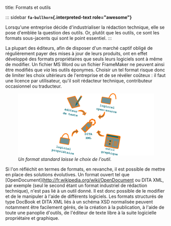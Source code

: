 title: Formats et outils

::: sidebar
**`fa-bullhorn`{.interpreted-text role="awesome"}**

Lorsqu\'une entreprise décide d\'industrialiser la rédaction technique,
elle se pose d\'emblée la question des outils. Or, plutôt que les
outils, ce sont les formats sous-jacents qui sont le point essentiel.
:::

La plupart des éditeurs, afin de disposer d\'un marché captif obligé de
régulièrement payer des mises à jour de leurs produits, ont en effet
développé des formats propriétaires que seuls leurs logiciels sont à
même de modifier. Un fichier MS Word ou un fichier FrameMaker ne peuvent
ainsi être modifiés que *via* les outils éponymes. Choisir un tel format
risque donc de limiter les choix ultérieurs de l\'entreprise et de se
révéler coûteux : il faut une licence par utilisateur, qu\'il soit
rédacteur technique, contributeur occasionnel ou traducteur.

<figure>
<img src="graphics/format-standard.svg"
alt="graphics/format-standard.svg" />
<figcaption><em>Un format standard laisse le choix de
l'outil.</em></figcaption>
</figure>

Si l\'on réfléchit en termes de formats, en revanche, il est possible de
mettre en place des solutions évolutives. Un format ouvert tel que
\[OpenDocument\](<http://fr.wikipedia.org/wiki/OpenDocument> ou DITA
XML, par exemple (seul le second étant un format industriel de rédaction
technique), n\'est pas lié à un outil donné. Il est donc possible de le
modifier et de le manipuler à l\'aide de différents logiciels. Les
formats structurés de type DocBook et DITA XML liés à un schéma XSD
normalisée peuvent notamment être facilement gérés, de la création à la
publication, à l\'aide de toute une panoplie d\'outils, de l\'éditeur de
texte libre à la suite logicielle propriétaire et graphique.
